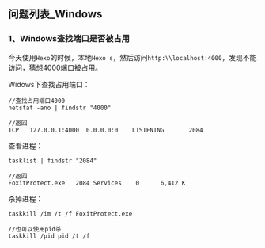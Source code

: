 ## 问题列表_Windows

### 1、Windows查找端口是否被占用

今天使用`Hexo`的时候，本地`Hexo s`，然后访问`http:\\localhost:4000`，发现不能访问，猜想4000端口被占用。

Widows下查找占用端口：
```
//查找占用端口4000
netstat -ano | findstr "4000"  

//返回
TCP   127.0.0.1:4000  0.0.0.0:0    LISTENING       2084
```

查看进程：
```
tasklist | findstr "2084" 

//返回
FoxitProtect.exe   2084 Services    0      6,412 K
```

杀掉进程：
```
taskkill /im /t /f FoxitProtect.exe 

//也可以使用pid杀
taskkill /pid pid /t /f
```



